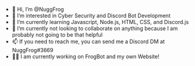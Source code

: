 - 👋 Hi, I’m @NuggFrog
- 👀 I’m interested in Cyber Security and Discord Bot Development
- 🌱 I’m currently learning Javascript, Node.js, HTML, CSS, and Discord.js
- 💞️ I’m currently not looking to collaborate on anything because I am probably not going to be that helpful
- 📫 If you need to reach me, you can send me a Discord DM at NuggFrog#3669
- 👨‍💻 I am currently working on FrogBot and my own Website!

<!---
NuggFrog/NuggFrog is a ✨ special ✨ repository because its `README.md` (this file) appears on your GitHub profile.
You can click the Preview link to take a look at your changes.
--->
